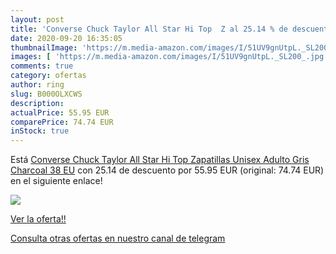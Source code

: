 ```yaml
---
layout: post
title: 'Converse Chuck Taylor All Star Hi Top  Z al 25.14 % de descuento'
date: 2020-09-20 16:35:05
thumbnailImage: 'https://m.media-amazon.com/images/I/51UV9gnUtpL._SL200_.jpg'
images: [ 'https://m.media-amazon.com/images/I/51UV9gnUtpL._SL200_.jpg' ]
comments: true
category: ofertas
author: ring
slug: B000OLXCWS
description:
actualPrice: 55.95 EUR
comparePrice: 74.74 EUR
inStock: true
---
```


Está [Converse Chuck Taylor All Star Hi Top  Zapatillas Unisex Adulto  Gris  Charcoal   38 EU](https://www.amazon.com/dp/B000OLXCWS/?tag=redken08-20) con 25.14 de descuento por 55.95 EUR (original: 74.74 EUR) en el siguiente enlace!

[![](https://m.media-amazon.com/images/I/51UV9gnUtpL._SL200_.jpg)](https://www.amazon.com/dp/B000OLXCWS/?tag=redken08-20)

[Ver la oferta!!](https://www.amazon.com/dp/B000OLXCWS/?tag=redken08-20)

[Consulta otras ofertas en nuestro canal de telegram](https://t.me/s/ofertas25)
